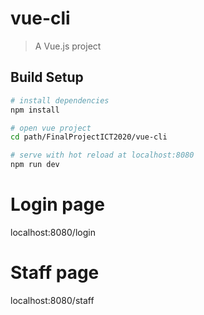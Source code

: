 # vue-cli

> A Vue.js project

## Build Setup

``` bash
# install dependencies
npm install

# open vue project
cd path/FinalProjectICT2020/vue-cli

# serve with hot reload at localhost:8080
npm run dev
```

# Login page
localhost:8080/login

# Staff page
localhost:8080/staff
